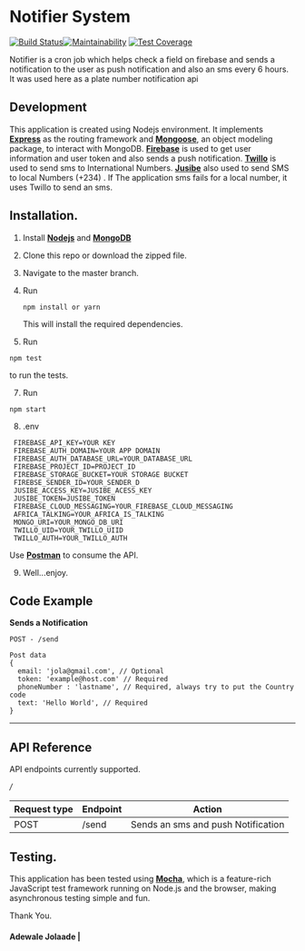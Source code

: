 # Notifier System
[![Build Status](https://travis-ci.org/jadewale/license-plate.svg?branch=master)](https://travis-ci.org/jadewale/license-plate)[![Maintainability](https://api.codeclimate.com/v1/badges/f7b6527c53e8f3cc2484/maintainability)](https://codeclimate.com/github/jadewale/license-plate/maintainability)    [![Test Coverage](https://api.codeclimate.com/v1/badges/f7b6527c53e8f3cc2484/test_coverage)](https://codeclimate.com/github/jadewale/license-plate/test_coverage)


Notifier is a cron job which helps check a field on firebase and sends a notification to the user as push notification and also an sms every 6 hours. It was used here as a plate number notification api

Development
-----------
This application is created using Nodejs environment. It implements [**Express**](http://expressjs.com/) as the routing framework and [**Mongoose**](http://mongoosejs.com/), an object modeling package, to interact with MongoDB. [**Firebase**](https://firebase.google.com/) is used to get user information and user token and also sends a push notification. [**Twillo**](https://twilio.com/) is used to send sms to International Numbers.
[**Jusibe**](https://jusibe.com/) also used to send SMS to local Numbers (+234) . If The application sms fails for a local number, it uses Twillo to send an sms.


Installation.
-------------
1. Install [**Nodejs**](www.nodejs.org) and [**MongoDB**](www.mongodb.org)
2. Clone this repo or download the zipped file.
3. Navigate to the master branch.
4. Run
    ```
    npm install or yarn

    ```
    This will install the required dependencies.

5. Run
  ```
  npm test

  ```
  to run the tests.
  
7. Run
  ```
  npm start

  ```
8. .env
  ```
   FIREBASE_API_KEY=YOUR KEY
   FIREBASE_AUTH_DOMAIN=YOUR APP DOMAIN
   FIREBASE_AUTH_DATABASE_URL=YOUR_DATABASE_URL
   FIREBASE_PROJECT_ID=PROJECT_ID
   FIREBASE_STORAGE_BUCKET=YOUR STORAGE BUCKET
   FIREBSE_SENDER_ID=YOUR_SENDER_D
   JUSIBE_ACCESS_KEY=JUSIBE_ACESS_KEY
   JUSIBE_TOKEN=JUSIBE_TOKEN
   FIREBASE_CLOUD_MESSAGING=YOUR_FIREBASE_CLOUD_MESSAGING
   AFRICA_TALKING=YOUR_AFRICA_IS_TALKING
   MONGO_URI=YOUR_MONGO_DB_URI
   TWILLO_UID=YOUR_TWILLO_UIID
   TWILLO_AUTH=YOUR_TWILLO_AUTH 
  ```
Use [**Postman**](https://www.getpostman.com/) to consume the API.

9. Well...enjoy.

## Code Example

**Sends a Notification**
```
POST - /send

Post data
{
  email: 'jola@gmail.com', // Optional
  token: 'example@host.com' // Required
  phoneNumber : 'lastname', // Required, always try to put the Country code
  text: 'Hello World', // Required
}
```

**********

## API Reference

API endpoints currently supported.

_*/*_

Request type | Endpoint | Action 
------------ | -------- | ------
POST | /send | Sends an sms and push Notification



Testing.
--------
This application has been tested using [**Mocha**](https://mochajs.org), which is a feature-rich JavaScript test framework running on Node.js and the browser, making asynchronous testing simple and fun.

Thank You.

#### Adewale Jolaade |
 
